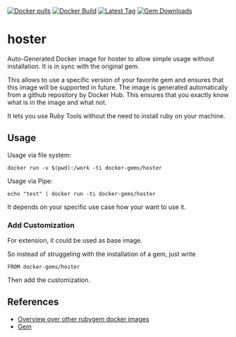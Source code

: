 [![Docker pulls](https://img.shields.io/docker/pulls/rubygem/hoster.svg)](https://hub.docker.com/r/rubygem/hoster/)
[![Docker Build](https://img.shields.io/docker/automated/rubygem/hoster.svg)](https://hub.docker.com/r/rubygem/hoster/)
[![Latest Tag](https://img.shields.io/github/tag/docker-rubygem/hoster.svg)](https://hub.docker.com/r/rubygem/hoster/)
[![Gem Downloads](https://img.shields.io/gem/dt/hoster.svg)](https://rubygems.org/gems/hoster/)
# hoster

Auto-Generated Docker image for hoster to allow simple usage without installation.
It is in sync with the original gem.

This allows to use a specific version of your favorite gem and ensures that this image will be supported in future.
The image is generated automatically from a github repository by Docker Hub.
This ensures that you exactly know what is in the image and what not.

It lets you use Ruby Tools without the need to install ruby on your machine.

## Usage

Usage via file system:

`docker run -v $(pwd):/work -ti docker-gems/hoster`

Usage via Pipe:

`echo "test" | docker run -ti docker-gems/hoster`

It depends on your specific use case how your want to use it.

### Add Customization

For extension, it could be used as base image.

So instead of struggeling with the installation of a gem, just write

`FROM docker-gems/hoster`

Then add the customization.

## References

 - [Overview over other rubygem docker images](https://github.com/thinkbot/docker-rubygem)
 - [Gem](https://rubygems.org/gems/hoster/)
